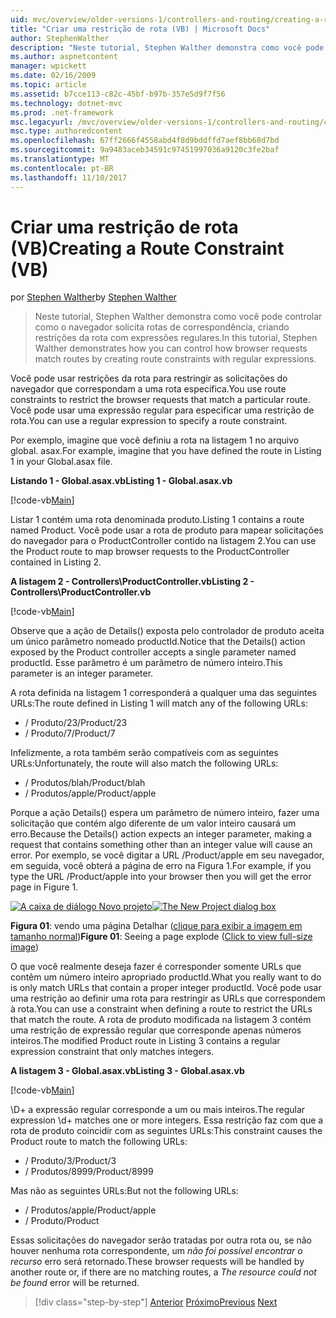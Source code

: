```yaml
---
uid: mvc/overview/older-versions-1/controllers-and-routing/creating-a-route-constraint-vb
title: "Criar uma restrição de rota (VB) | Microsoft Docs"
author: StephenWalther
description: "Neste tutorial, Stephen Walther demonstra como você pode controlar como o navegador solicita rotas de correspondência, criando restrições da rota com expressões regulares."
ms.author: aspnetcontent
manager: wpickett
ms.date: 02/16/2009
ms.topic: article
ms.assetid: b7cce113-c82c-45bf-b97b-357e5d9f7f56
ms.technology: dotnet-mvc
ms.prod: .net-framework
msc.legacyurl: /mvc/overview/older-versions-1/controllers-and-routing/creating-a-route-constraint-vb
msc.type: authoredcontent
ms.openlocfilehash: 67ff2666f4558abd4f8d9bddffd7aef8bb68d7bd
ms.sourcegitcommit: 9a9483aceb34591c97451997036a9120c3fe2baf
ms.translationtype: MT
ms.contentlocale: pt-BR
ms.lasthandoff: 11/10/2017
---
```

<a name="creating-a-route-constraint-vb"></a><span data-ttu-id="fa4ab-103">Criar uma restrição de rota (VB)</span><span class="sxs-lookup"><span data-stu-id="fa4ab-103">Creating a Route Constraint (VB)</span></span>
====================
<span data-ttu-id="fa4ab-104">por [Stephen Walther](https://github.com/StephenWalther)</span><span class="sxs-lookup"><span data-stu-id="fa4ab-104">by [Stephen Walther](https://github.com/StephenWalther)</span></span>

> <span data-ttu-id="fa4ab-105">Neste tutorial, Stephen Walther demonstra como você pode controlar como o navegador solicita rotas de correspondência, criando restrições da rota com expressões regulares.</span><span class="sxs-lookup"><span data-stu-id="fa4ab-105">In this tutorial, Stephen Walther demonstrates how you can control how browser requests match routes by creating route constraints with regular expressions.</span></span>


<span data-ttu-id="fa4ab-106">Você pode usar restrições da rota para restringir as solicitações do navegador que correspondam a uma rota específica.</span><span class="sxs-lookup"><span data-stu-id="fa4ab-106">You use route constraints to restrict the browser requests that match a particular route.</span></span> <span data-ttu-id="fa4ab-107">Você pode usar uma expressão regular para especificar uma restrição de rota.</span><span class="sxs-lookup"><span data-stu-id="fa4ab-107">You can use a regular expression to specify a route constraint.</span></span>

<span data-ttu-id="fa4ab-108">Por exemplo, imagine que você definiu a rota na listagem 1 no arquivo global. asax.</span><span class="sxs-lookup"><span data-stu-id="fa4ab-108">For example, imagine that you have defined the route in Listing 1 in your Global.asax file.</span></span>

<span data-ttu-id="fa4ab-109">**Listando 1 - Global.asax.vb**</span><span class="sxs-lookup"><span data-stu-id="fa4ab-109">**Listing 1 - Global.asax.vb**</span></span>

[!code-vb[Main](creating-a-route-constraint-vb/samples/sample1.vb)]

<span data-ttu-id="fa4ab-110">Listar 1 contém uma rota denominada produto.</span><span class="sxs-lookup"><span data-stu-id="fa4ab-110">Listing 1 contains a route named Product.</span></span> <span data-ttu-id="fa4ab-111">Você pode usar a rota de produto para mapear solicitações do navegador para o ProductController contido na listagem 2.</span><span class="sxs-lookup"><span data-stu-id="fa4ab-111">You can use the Product route to map browser requests to the ProductController contained in Listing 2.</span></span>

<span data-ttu-id="fa4ab-112">**A listagem 2 - Controllers\ProductController.vb**</span><span class="sxs-lookup"><span data-stu-id="fa4ab-112">**Listing 2 - Controllers\ProductController.vb**</span></span>

[!code-vb[Main](creating-a-route-constraint-vb/samples/sample2.vb)]

<span data-ttu-id="fa4ab-113">Observe que a ação de Details() exposta pelo controlador de produto aceita um único parâmetro nomeado productId.</span><span class="sxs-lookup"><span data-stu-id="fa4ab-113">Notice that the Details() action exposed by the Product controller accepts a single parameter named productId.</span></span> <span data-ttu-id="fa4ab-114">Esse parâmetro é um parâmetro de número inteiro.</span><span class="sxs-lookup"><span data-stu-id="fa4ab-114">This parameter is an integer parameter.</span></span>

<span data-ttu-id="fa4ab-115">A rota definida na listagem 1 corresponderá a qualquer uma das seguintes URLs:</span><span class="sxs-lookup"><span data-stu-id="fa4ab-115">The route defined in Listing 1 will match any of the following URLs:</span></span>

- <span data-ttu-id="fa4ab-116">/ Produto/23</span><span class="sxs-lookup"><span data-stu-id="fa4ab-116">/Product/23</span></span>
- <span data-ttu-id="fa4ab-117">/ Produto/7</span><span class="sxs-lookup"><span data-stu-id="fa4ab-117">/Product/7</span></span>

<span data-ttu-id="fa4ab-118">Infelizmente, a rota também serão compatíveis com as seguintes URLs:</span><span class="sxs-lookup"><span data-stu-id="fa4ab-118">Unfortunately, the route will also match the following URLs:</span></span>

- <span data-ttu-id="fa4ab-119">/ Produtos/blah</span><span class="sxs-lookup"><span data-stu-id="fa4ab-119">/Product/blah</span></span>
- <span data-ttu-id="fa4ab-120">/ Produtos/apple</span><span class="sxs-lookup"><span data-stu-id="fa4ab-120">/Product/apple</span></span>

<span data-ttu-id="fa4ab-121">Porque a ação Details() espera um parâmetro de número inteiro, fazer uma solicitação que contém algo diferente de um valor inteiro causará um erro.</span><span class="sxs-lookup"><span data-stu-id="fa4ab-121">Because the Details() action expects an integer parameter, making a request that contains something other than an integer value will cause an error.</span></span> <span data-ttu-id="fa4ab-122">Por exemplo, se você digitar a URL /Product/apple em seu navegador, em seguida, você obterá a página de erro na Figura 1.</span><span class="sxs-lookup"><span data-stu-id="fa4ab-122">For example, if you type the URL /Product/apple into your browser then you will get the error page in Figure 1.</span></span>


<span data-ttu-id="fa4ab-123">[![A caixa de diálogo Novo projeto](creating-a-route-constraint-vb/_static/image1.jpg)](creating-a-route-constraint-vb/_static/image1.png)</span><span class="sxs-lookup"><span data-stu-id="fa4ab-123">[![The New Project dialog box](creating-a-route-constraint-vb/_static/image1.jpg)](creating-a-route-constraint-vb/_static/image1.png)</span></span>

<span data-ttu-id="fa4ab-124">**Figura 01**: vendo uma página Detalhar ([clique para exibir a imagem em tamanho normal](creating-a-route-constraint-vb/_static/image2.png))</span><span class="sxs-lookup"><span data-stu-id="fa4ab-124">**Figure 01**: Seeing a page explode ([Click to view full-size image](creating-a-route-constraint-vb/_static/image2.png))</span></span>


<span data-ttu-id="fa4ab-125">O que você realmente deseja fazer é corresponder somente URLs que contêm um número inteiro apropriado productId.</span><span class="sxs-lookup"><span data-stu-id="fa4ab-125">What you really want to do is only match URLs that contain a proper integer productId.</span></span> <span data-ttu-id="fa4ab-126">Você pode usar uma restrição ao definir uma rota para restringir as URLs que correspondem à rota.</span><span class="sxs-lookup"><span data-stu-id="fa4ab-126">You can use a constraint when defining a route to restrict the URLs that match the route.</span></span> <span data-ttu-id="fa4ab-127">A rota de produto modificada na listagem 3 contém uma restrição de expressão regular que corresponde apenas números inteiros.</span><span class="sxs-lookup"><span data-stu-id="fa4ab-127">The modified Product route in Listing 3 contains a regular expression constraint that only matches integers.</span></span>

<span data-ttu-id="fa4ab-128">**A listagem 3 - Global.asax.vb**</span><span class="sxs-lookup"><span data-stu-id="fa4ab-128">**Listing 3 - Global.asax.vb**</span></span>

[!code-vb[Main](creating-a-route-constraint-vb/samples/sample3.vb)]

<span data-ttu-id="fa4ab-129">\D+ a expressão regular corresponde a um ou mais inteiros.</span><span class="sxs-lookup"><span data-stu-id="fa4ab-129">The regular expression \d+ matches one or more integers.</span></span> <span data-ttu-id="fa4ab-130">Essa restrição faz com que a rota de produto coincidir com as seguintes URLs:</span><span class="sxs-lookup"><span data-stu-id="fa4ab-130">This constraint causes the Product route to match the following URLs:</span></span>

- <span data-ttu-id="fa4ab-131">/ Produto/3</span><span class="sxs-lookup"><span data-stu-id="fa4ab-131">/Product/3</span></span>
- <span data-ttu-id="fa4ab-132">/ Produtos/8999</span><span class="sxs-lookup"><span data-stu-id="fa4ab-132">/Product/8999</span></span>

<span data-ttu-id="fa4ab-133">Mas não as seguintes URLs:</span><span class="sxs-lookup"><span data-stu-id="fa4ab-133">But not the following URLs:</span></span>

- <span data-ttu-id="fa4ab-134">/ Produtos/apple</span><span class="sxs-lookup"><span data-stu-id="fa4ab-134">/Product/apple</span></span>
- <span data-ttu-id="fa4ab-135">/ Produto</span><span class="sxs-lookup"><span data-stu-id="fa4ab-135">/Product</span></span>

<span data-ttu-id="fa4ab-136">Essas solicitações do navegador serão tratadas por outra rota ou, se não houver nenhuma rota correspondente, um *não foi possível encontrar o recurso* erro será retornado.</span><span class="sxs-lookup"><span data-stu-id="fa4ab-136">These browser requests will be handled by another route or, if there are no matching routes, a *The resource could not be found* error will be returned.</span></span>

>[!div class="step-by-step"]
<span data-ttu-id="fa4ab-137">[Anterior](creating-custom-routes-vb.md)
[Próximo](creating-a-custom-route-constraint-vb.md)</span><span class="sxs-lookup"><span data-stu-id="fa4ab-137">[Previous](creating-custom-routes-vb.md)
[Next](creating-a-custom-route-constraint-vb.md)</span></span>

